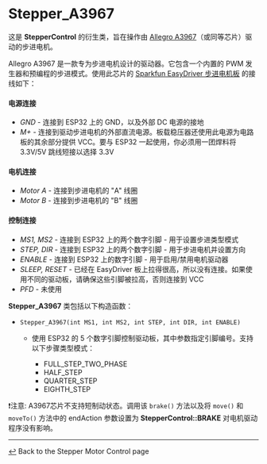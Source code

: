 # Stepper_A3967

这是 **StepperControl** 的衍生类，旨在操作由 [Allegro A3967](https://cdn.sparkfun.com/datasheets/Robotics/A3967-Datasheet.pdf)（或同等芯片）驱动的步进电机。

Allegro A3967 是一款专为步进电机设计的驱动器。它包含一个内置的 PWM 发生器和预编程的步进模式。使用此芯片的 [Sparkfun EasyDriver 步进电机板](https://learn.sparkfun.com/tutorials/easy-driver-hook-up-guide?_ga=2.152816825.1841726212.1688220137-156607829.1686369274) 的接线如下：

#### **电源连接**
  * *GND* - 连接到 ESP32 上的 GND，以及外部 DC 电源的接地
  * *M+* - 连接到驱动步进电机的外部直流电源。板载稳压器还使用此电源为电路板的其余部分提供 VCC。要与 ESP32 一起使用，你必须用一团焊料将 3.3V/5V 跳线短接以选择 3.3V
#### **电机连接**
  *  *Motor A* - 连接到步进电机的 "A" 线圈
  *  *Motor B* - 连接到步进电机的 "B" 线圈
#### **控制连接**
  * *MS1, MS2* - 连接到 ESP32 上的两个数字引脚 - 用于设置步进类型模式
  * *STEP, DIR* - 连接到 ESP32 上的两个数字引脚 - 用于步进电机并设置方向
  * *ENABLE* - 连接到 ESP32 上的数字引脚 - 用于启用/禁用电机驱动器
  * *SLEEP, RESET* - 已经在 EasyDriver 板上拉得很高，所以没有连接。如果使用不同的驱动板，请确保这些引脚被拉高，否则连接到 VCC
  * *PFD* - 未使用
 
**Stepper_A3967** 类包括以下构造函数：
  * `Stepper_A3967(int MS1, int MS2, int STEP, int DIR, int ENABLE)`
    * 使用 ESP32 的 5 个数字引脚控制驱动板，其中参数指定引脚编号。支持以下步骤类型模式：
          
      * FULL_STEP_TWO_PHASE
      * HALF_STEP
      * QUARTER_STEP
      * EIGHTH_STEP

❗注意: A3967芯片不支持短制动状态。调用该 `brake()` 方法以及将 `move()` 和 `moveTo()` 方法中的 endAction 参数设置为 **StepperControl::BRAKE** 对电机驱动程序没有影响。

---

[↩️](../Stepper.md) Back to the Stepper Motor Control page
